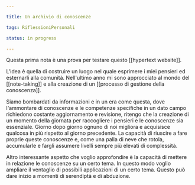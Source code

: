```yaml
---

title: Un archivio di conoscenze

tags: RiflessioniPersonali

status: in progress

---
```


Questa prima nota è una prova per testare questo [[hypertext website]]. 

L'idea è quella di costruire un luogo nel quale esprimere i miei pensieri ed esternarli alla comunità. Nell'ultimo anno mi sono approcciato al mondo del [[note-taking]] e alla creazione di un [[processo di gestione della conoscenza]]. 

Siamo bombardati da informazioni e in un era come questa, dove l'ammontare di conoscenze e le competenze specifiche in un dato campo richiedono costante aggiornamento e revisione, ritengo che la creazione di un momento della giornata per raccogliere i pensieri e le conoscenze sia essenziale.  Giorno dopo giorno ognuno di noi migliora e acquisisce qualcosa in più rispetto al giorno precedente. La capacità di riuscire a fare proprie queste conoscenze e, come una palla di neve che rotola, accumularle e fargli assumere livelli sempre più elevati di complessità. 

Altro interessante aspetto che voglio approfondire è la capacità di mettere in relazione le conoscenze su un certo tema. In questo modo voglio ampliare il ventaglio di possibili applicazioni di un certo tema. Questo può dare inizio a momenti di serendiptà e di abduzione.  





